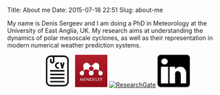 Title: About me
Date: 2015-07-18 22:51
Slug: about-me

My name is Denis Sergeev and I am doing a PhD in Meteorology at the University of East Anglia, UK. My research aims at understanding the dynamics of polar mesoscale cyclones, as well as their representation in modern numerical weather prediction systems.

<center>
<a href="{filename}/pdfs/CV_SergeevDE_long.pdf"><img src="../extra/cv_icon.jpg" title="Curriculum Vitae (.pdf)" style="height:75px;"></a>
<a href="http://www.mendeley.com/profiles/dennis-sergeev"><img src="../extra/mendeley_logo.png" title="Mendeley" style="height:75px;"></a>
<a href="http://www.researchgate.net/profile/Denis_Sergeev2"><img src="http://explore.researchgate.net/download/attachments/7307358/Logo.png" title="ResearchGate" style="height:75px;"></a>
<a href="http://www.linkedin.com/profile/view?id=275603660"><img src="../extra/linkedin_logo.png" title="LinkedIn" style="height:75px;"></a>
<span id='badgeCont938658' style='height:75px'><script src='http://labs.researcherid.com/mashlets?el=badgeCont938658&mashlet=badge&showTitle=false&className=a&rid=N-3404-2014'></script></span>
<!--<a href="http://www.researcherid.com/rid/N-3404-2014"><img src="../extra/rid.gif" title="ResearcherID" style="height:100px;"></a>-->
</center>


